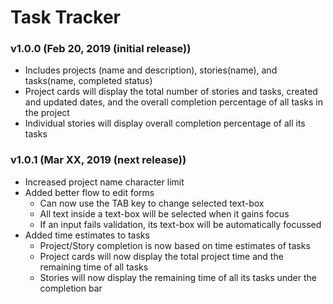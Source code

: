 # Task Tracker

### v1.0.0 (Feb 20, 2019 (initial release))
* Includes projects (name and description), stories(name), and tasks(name, completed status)
* Project cards will display the total number of stories and tasks, created and updated dates, and the overall completion percentage of all tasks in the project
* Individual stories will display overall completion percentage of all its tasks

### v1.0.1 (Mar XX, 2019 (next release))
* Increased project name character limit
* Added better flow to edit forms
	* Can now use the TAB key to change selected text-box
	* All text inside a text-box will be selected when it gains focus
	* If an input fails validation, its text-box will be automatically focussed
* Added time estimates to tasks
	* Project/Story completion is now based on time estimates of tasks
	* Project cards will now display the total project time and the remaining time of all tasks
	* Stories will now display the remaining time of all its tasks under the completion bar
